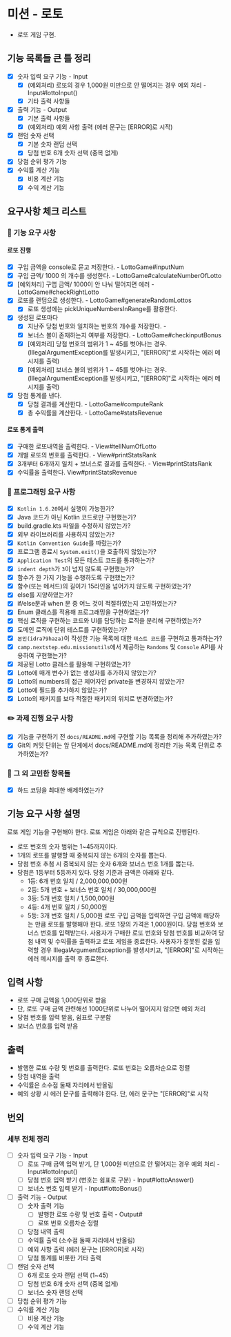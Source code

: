 # 미션 - 로토
- 로또 게임 구현.

## 기능 목록들 큰 틀 정리
- [x] 숫자 입력 요구 기능 - Input
  - [x] (예외처리) 로또의 경우 1,000원 미만으로 안 떨어지는 경우 예외 처리 - Input#lottoInput()
  - [x] 기타 출력 사항들
- [x] 출력 기능 - Output
  - [x] 기본 출력 사항들 
  - [x] (예외처리) 예외 사항 출력 (에러 문구는 [ERROR]로 시작)
- [x] 랜덤 숫자 선택
  - [x] 기본 숫자 랜덤 선택
  - [x] 당첨 번호 6개 숫자 선택 (중복 없게)
- [x] 당첨 순위 평가 기능
- [x] 수익률 계산 기능
  - [x] 비용 계산 기능
  - [x] 수익 계산 기능

## 요구사항 체크 리스트
### 🚀 기능 요구 사항
#### 로또 진행
- [x] 구입 금액을 console로 묻고 저장한다. - LottoGame#inputNum
- [x] 구입 금액/ 1000 의 개수를 생성한다. - LottoGame#calculateNumberOfLotto
- [x] [예외처리] 구앱 금액/ 1000이 안 나눠 떨어지면 에러 - LottoGame#checkRightLotto
- [x] 로또를 랜덤으로 생성한다. - LottoGame#generateRandomLottos
  - [x] 로또 생성에는 pickUniqueNumbersInRange를 활용한다.
- [x] 생성된 로또마다
  - [x] 지난주 당첨 번호와 일치하는 번호의 개수를 저장한다. - 
  - [x] 보너스 볼이 존재하는지 여부를 저장한다. - LottoGame#checkinputBonus
  - [x] [예외처리] 당첨 번호의 범위가 1 ~ 45를 벗어나는 경우. (IllegalArgumentException를 발생시키고, "[ERROR]"로 시작하는 에러 메시지를 출력)
  - [x] [예외처리] 보너스 볼의 범위가 1 ~ 45를 벗어나는 경우. (IllegalArgumentException를 발생시키고, "[ERROR]"로 시작하는 에러 메시지를 출력)
- [x] 당첨 통계를 낸다.
  - [x] 당첨 결과를 계산한다. - LottoGame#computeRank
  - [x] 총 수익률을 계산한다. - LottoGame#statsRevenue

#### 로또 통계 출력
- [x] 구매한 로또내역을 출력한다. - View#tellNumOfLotto
- [x] 개별 로또의 번호를 출력한다. - View#printStatsRank
- [x] 3개부터 6개까지 일치 + 보너스로 결과를 출력한다. - View#printStatsRank
- [x] 수익률을 출력한다. View#printStatsRevenue

### 🎯 프로그래밍 요구 사항
- [x] `Kotlin 1.6.20`에서 실행이 가능한가?
- [x] Java 코드가 아닌 Kotlin 코드로만 구현했는가?
- [x] build.gradle.kts 파일을 수정하지 않았는가?
- [x] 외부 라이브러리를 사용하지 않았는가?
- [x] `Kotlin Convention Guide`를 따랐는가?
- [x] 프로그램 종료시 `System.exit()`을 호출하지 않았는가?
- [x] `Application Test`의 모든 테스트 코드를 통과하는가?
- [x] `indent depth`가 `3`이 넘지 않도록 구현했는가?
- [x] 함수가 한 가지 기능을 수행하도록 구현했는가?
- [x] 함수(또는 메서드)의 길이가 15라인을 넘어가지 않도록 구현하였는가?
- [x] else를 지양하였는가?
- [x] if/else문과 when 문 중 어느 것이 적절하였는지 고민하였는가?
- [x] Enum 클래스를 적용해 프로그래밍을 구현하였는가?
- [x] 핵심 로직을 구현하는 코드와 UI를 담당하는 로직을 분리해 구현하였는가?
- [x] 도메인 로직에 단위 테스트를 구현하였는가?
- [x] `본인(idra79haza)`이 작성한 기능 목록에 대한 `테스트 코드`를 구현하고 통과하는가?
- [x] `camp.nextstep.edu.missionutils`에서 제공하는 `Randoms` 및 `Console` API를 사용하여 구현했는가?
- [x] 제공된 Lotto 클래스를 활용해 구현하였는가?
- [x] Lotto에 매개 변수가 없는 생성자를 추가하지 않았는가?
- [x] Lotto의 numbers의 접근 제어자인 private을 변경하지 않았는가?
- [x] Lotto에 필드를 추가하지 않았는가? 
- [x] Lotto의 패키지를 보다 적절한 패키지의 위치로 변경하였는가?

### ✏️ 과제 진행 요구 사항
- [x] 기능을 구현하기 전 `docs/README.md`에 구현할 기능 목록을 정리해 추가하였는가?
- [x] Git의 커밋 단위는 앞 단계에서 docs/README.md에 정리한 기능 목록 단위로 추가하였는가?

### 🤔 그 외 고민한 항목들
- [x] 하드 코딩을 최대한 배제하였는가? 

## 기능 요구 사항 설명
로또 게임 기능을 구현해야 한다. 로또 게임은 아래와 같은 규칙으로 진행된다.

- 로또 번호의 숫자 범위는 1~45까지이다.
- 1개의 로또를 발행할 때 중복되지 않는 6개의 숫자를 뽑는다.
- 당첨 번호 추첨 시 중복되지 않는 숫자 6개와 보너스 번호 1개를 뽑는다.
- 당첨은 1등부터 5등까지 있다. 당첨 기준과 금액은 아래와 같다.
    - 1등: 6개 번호 일치 / 2,000,000,000원
    - 2등: 5개 번호 + 보너스 번호 일치 / 30,000,000원
    - 3등: 5개 번호 일치 / 1,500,000원
    - 4등: 4개 번호 일치 / 50,000원
    - 5등: 3개 번호 일치 / 5,000원
      로또 구입 금액을 입력하면 구입 금액에 해당하는 만큼 로또를 발행해야 한다.
      로또 1장의 가격은 1,000원이다.
      당첨 번호와 보너스 번호를 입력받는다.
      사용자가 구매한 로또 번호와 당첨 번호를 비교하여 당첨 내역 및 수익률을 출력하고 로또 게임을 종료한다.
      사용자가 잘못된 값을 입력할 경우 IllegalArgumentException를 발생시키고, "[ERROR]"로 시작하는 에러 메시지를 출력 후 종료한다.

## 입력 사항
- 로또 구매 금액을 1,000단위로 받음
- 단, 로또 구매 금액 관련해선 1000단위로 나누어 떨어지지 않으면 예외 처리
- 당첨 번호를 입력 받음, 쉼표로 구분함
- 보너스 번호를 입력 받음

## 출력
- 발행한 로또 수량 및 번호를 출력한다. 로또 번호는 오름차순으로 정렬
- 당첨 내역을 출력
- 수익률은 소수점 둘째 자리에서 반올림
- 예외 상황 시 에러 문구를 출력해야 한다. 단, 에러 문구는 "[ERROR]"로 시작

## 번외
### 세부 전체 정리
- [ ] 숫자 입력 요구 기능 - Input
    - [ ] 로또 구매 금액 입력 받기, 단 1,000원 미만으로 안 떨어지는 경우 예외 처리 - Input#lottoInput()
    - [ ] 당첨 번호 입력 받기 (번호는 쉼표로 구분) - Input#lottoAnswer()
    - [ ] 보너스 번호 입력 받기 - Input#lottoBonus()
- [ ] 출력 기능 - Output
    - [ ] 숫자 출력 기능
        - [ ] 발행한 로또 수량 및 번호 출력 - Output#
        - [ ] 로또 번호 오름차순 정렬
    - [ ] 당첨 내역 출력
    - [ ] 수익률 출력 (소수점 둘째 자리에서 반올림)
    - [ ] 예외 사항 출력 (에러 문구는 [ERROR]로 시작)
    - [ ] 당첨 통계를 비롯한 기타 출력
- [ ] 랜덤 숫자 선택
    - [ ] 6개 로또 숫자 랜덤 선택 (1~45)
    - [ ] 당첨 번호 6개 숫자 선택 (중복 없게)
    - [ ] 보너스 숫자 랜덤 선택
- [ ] 당첨 순위 평가 기능
- [ ] 수익률 계산 기능
    - [ ] 비용 계산 기능
    - [ ] 수익 계산 기능